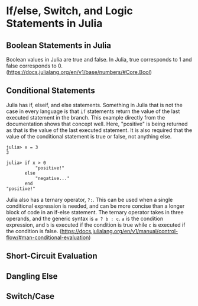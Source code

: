 # If/else, Switch, and Logic Statements in Julia

## Boolean Statements in Julia

Boolean values in Julia are true and false. In Julia, true corresponds to 1 and false corresponds to 0. (https://docs.julialang.org/en/v1/base/numbers/#Core.Bool)

## Conditional Statements

Julia has if, elseif, and else statements. Something in Julia that is not the case in every language is that ```if``` statements return the value of the last executed statement in the branch. This example directly from the documentation shows that concept well. Here, "positive" is being returned as that is the value of the last executed statement. It is also required that the value of the conditional statement is true or false, not anything else.
```
julia> x = 3
3

julia> if x > 0
           "positive!"
       else
           "negative..."
       end
"positive!"
```

Julia also has a ternary operator, ```?:```. This can be used when a single conditional expression is needed, and can be more concise than a longer block of code in an if-else statement. The ternary operator takes in three operands, and the generic syntax is ```a ? b : c```. ```a``` is the condition expression, and ```b``` is executed if the condition is true while ```c``` is executed if the condition is false. (https://docs.julialang.org/en/v1/manual/control-flow/#man-conditional-evaluation)

## Short-Circuit Evaluation



## Dangling Else


## Switch/Case






